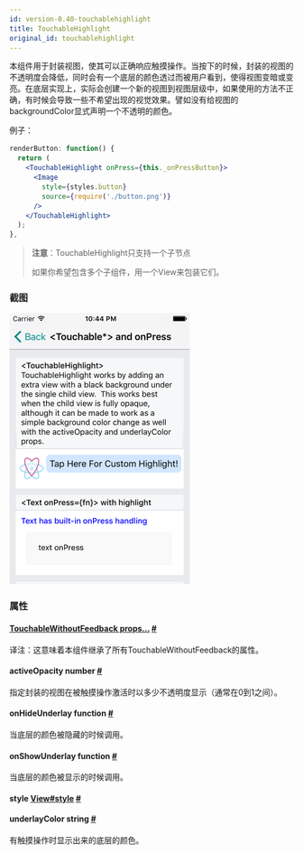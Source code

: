 ```yaml
---
id: version-0.40-touchablehighlight
title: TouchableHighlight
original_id: touchablehighlight
---
```


本组件用于封装视图，使其可以正确响应触摸操作。当按下的时候，封装的视图的不透明度会降低，同时会有一个底层的颜色透过而被用户看到，使得视图变暗或变亮。在底层实现上，实际会创建一个新的视图到视图层级中，如果使用的方法不正确，有时候会导致一些不希望出现的视觉效果。譬如没有给视图的backgroundColor显式声明一个不透明的颜色。

例子：

```jsx
renderButton: function() {
  return (
    <TouchableHighlight onPress={this._onPressButton}>
      <Image
        style={styles.button}
        source={require('./button.png')}
      />
    </TouchableHighlight>
  );
},
```

> **注意**：TouchableHighlight只支持一个子节点
>
> 如果你希望包含多个子组件，用一个View来包装它们。

### 截图
![](/img/components/touchable.png)

### 属性


<div class="props">
    <div class="prop">
        <h4 class="propTitle"><a class="anchor" name="touchablewithoutfeedback"></a><a href="touchablewithoutfeedback.html#props">TouchableWithoutFeedback props...</a> <a class="hash-link" href="#touchablewithoutfeedback">#</a></h4>
        <div>
      		<p>译注：这意味着本组件继承了所有TouchableWithoutFeedback的属性。</p>
        </div>
    </div>
    <div class="prop">
        <h4 class="propTitle"><a class="anchor" name="activeopacity"></a>activeOpacity <span class="propType">number</span> <a class="hash-link" href="#activeopacity">#</a></h4>
        <div>
            <p>指定封装的视图在被触摸操作激活时以多少不透明度显示（通常在0到1之间）。</p>
        </div>
    </div>
    <div class="prop">
        <h4 class="propTitle"><a class="anchor" name="onhideunderlay"></a>onHideUnderlay <span class="propType">function</span> <a class="hash-link" href="#onhideunderlay">#</a></h4>
        <div>
            <p>当底层的颜色被隐藏的时候调用。</p>
        </div>
    </div>
    <div class="prop">
        <h4 class="propTitle"><a class="anchor" name="onshowunderlay"></a>onShowUnderlay <span class="propType">function</span> <a class="hash-link" href="#onshowunderlay">#</a></h4>
        <div>
            <p>当底层的颜色被显示的时候调用。</p>
        </div>
    </div>
    <div class="prop">
        <h4 class="propTitle"><a class="anchor" name="style"></a>style <span class="propType"><a href="view.html#style">View#style</a></span> <a class="hash-link" href="#style">#</a></h4>
    </div>
    <div class="prop">
        <h4 class="propTitle"><a class="anchor" name="underlaycolor"></a>underlayColor <span class="propType">string</span> <a class="hash-link" href="#underlaycolor">#</a></h4>
        <div>
            <p>有触摸操作时显示出来的底层的颜色。</p>
        </div>
    </div>
</div>
